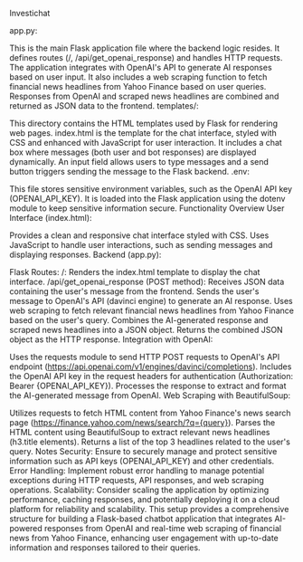 Investichat



app.py:

This is the main Flask application file where the backend logic resides.
It defines routes (/, /api/get_openai_response) and handles HTTP requests.
The application integrates with OpenAI's API to generate AI responses based on user input.
It also includes a web scraping function to fetch financial news headlines from Yahoo Finance based on user queries.
Responses from OpenAI and scraped news headlines are combined and returned as JSON data to the frontend.
templates/:

This directory contains the HTML templates used by Flask for rendering web pages.
index.html is the template for the chat interface, styled with CSS and enhanced with JavaScript for user interaction.
It includes a chat box where messages (both user and bot responses) are displayed dynamically.
An input field allows users to type messages and a send button triggers sending the message to the Flask backend.
.env:

This file stores sensitive environment variables, such as the OpenAI API key (OPENAI_API_KEY).
It is loaded into the Flask application using the dotenv module to keep sensitive information secure.
Functionality Overview
User Interface (index.html):

Provides a clean and responsive chat interface styled with CSS.
Uses JavaScript to handle user interactions, such as sending messages and displaying responses.
Backend (app.py):

Flask Routes:
/: Renders the index.html template to display the chat interface.
/api/get_openai_response (POST method):
Receives JSON data containing the user's message from the frontend.
Sends the user's message to OpenAI's API (davinci engine) to generate an AI response.
Uses web scraping to fetch relevant financial news headlines from Yahoo Finance based on the user's query.
Combines the AI-generated response and scraped news headlines into a JSON object.
Returns the combined JSON object as the HTTP response.
Integration with OpenAI:

Uses the requests module to send HTTP POST requests to OpenAI's API endpoint (https://api.openai.com/v1/engines/davinci/completions).
Includes the OpenAI API key in the request headers for authentication (Authorization: Bearer {OPENAI_API_KEY}).
Processes the response to extract and format the AI-generated message from OpenAI.
Web Scraping with BeautifulSoup:

Utilizes requests to fetch HTML content from Yahoo Finance's news search page (https://finance.yahoo.com/news/search/?q={query}).
Parses the HTML content using BeautifulSoup to extract relevant news headlines (h3.title elements).
Returns a list of the top 3 headlines related to the user's query.
Notes
Security: Ensure to securely manage and protect sensitive information such as API keys (OPENAI_API_KEY) and other credentials.
Error Handling: Implement robust error handling to manage potential exceptions during HTTP requests, API responses, and web scraping operations.
Scalability: Consider scaling the application by optimizing performance, caching responses, and potentially deploying it on a cloud platform for reliability and scalability.
This setup provides a comprehensive structure for building a Flask-based chatbot application that integrates AI-powered responses from OpenAI and real-time web scraping of financial news from Yahoo Finance, enhancing user engagement with up-to-date information and responses tailored to their queries.







